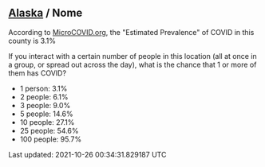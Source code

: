 
## [Alaska](/united-states/alaska) / Nome

According to [MicroCOVID.org](http://microcovid.org),
the "Estimated Prevalence" of COVID in this county is 3.1%

If you interact with a certain number of people in this location
(all at once in a group, or spread out across the day), what is the chance that
1 or more of them has COVID?

- 1 person: 3.1%
- 2 people: 6.1%
- 3 people: 9.0%
- 5 people: 14.6%
- 10 people: 27.1%
- 25 people: 54.6%
- 100 people: 95.7%

Last updated: 2021-10-26 00:34:31.829187 UTC
